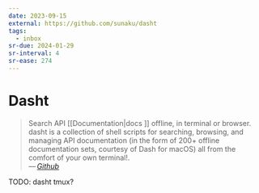 ```yaml
---
date: 2023-09-15
external: https://github.com/sunaku/dasht
tags:
  - inbox
sr-due: 2024-01-29
sr-interval: 4
sr-ease: 274
---
```


# Dasht

> Search API [[Documentation|docs ]] offline, in terminal or browser. dasht is a
> collection of shell scripts for searching, browsing, and managing API
> documentation (in the form of 200+ offline documentation sets, courtesy of
> Dash for macOS) all from the comfort of your own terminal!.\
> — <cite>[Github](https://github.com/sunaku/dasht)</cite>

TODO: dasht tmux?
